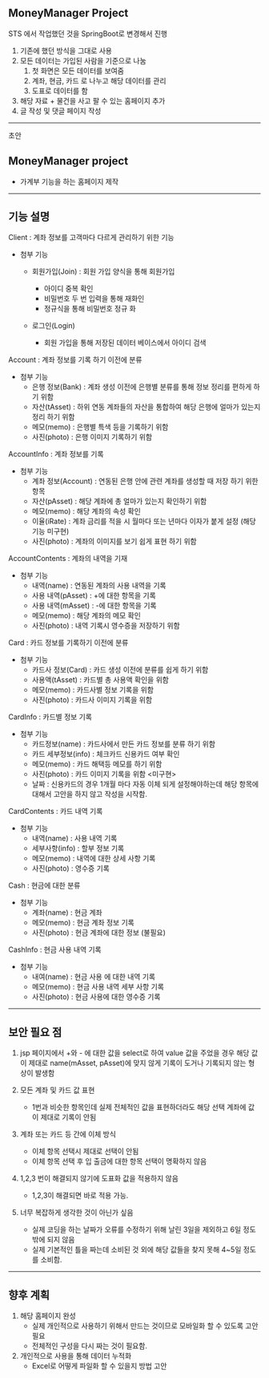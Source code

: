 ## MoneyManager Project

STS 에서 작업했던 것을 SpringBoot로 변경해서 진행

1. 기존에 했던 방식을 그대로 사용
2. 모든 데이터는 가입된 사람을 기준으로 나눔
   1. 첫 화면은 모든 데이터를 보여줌
   2. 계좌, 현금, 카드 로 나누고 해당 데이터를 관리
   3. 도표로 데이터를 함
3. 해당 자료 + 물건을 사고 팔 수 있는 홈페이지 추가
4. 글 작성 및 댓글 페이지 작성

------
초안

## MoneyManager project
- 가계부 기능을 하는 홈페이지 제작

----
## 기능 설명

Client : 계좌 정보를 고객마다 다르게 관리하기 위한 기능
- 첨부 기능
   - 회원가입(Join) : 회원 가입 양식을 통해 회원가입
      - 아이디 중복 확인
      - 비밀번호 두 번 입력을 통해 재화인
      - 정규식을 통해 비밀번호 정규 화

   - 로그인(Login)
      - 회원 가입을 통해 저장된 데이터 베이스에서 아이디 검색


Account : 계좌 정보를 기록 하기 이전에 분류
- 첨부 기능
   - 은행 정보(Bank) : 계좌 생성 이전에 은행별 분류를 통해 정보 정리를 편하게 하기 위함
   - 자산(tAsset) : 하위 연동 계좌들의 자산을 통합하여 해당 은행에 얼마가 있는지 정리 하기 위함
   - 메모(memo) : 은행별 특색 등을 기록하기 위함
   - 사진(photo) : 은행 이미지 기록하기 위함

AccountInfo : 계좌 정보를 기록
- 첨부 기능
   - 계좌 정보(Account) : 연동된 은행 안에 관련 계좌를 생성할 때 저장 하기 위한 항목
   - 자산(pAsset) : 해당 계좌에 총 얼마가 있는지 확인하기 위함
   - 메모(memo) : 해당 계좌의 속성 확인
   - 이율(iRate) : 계좌 금리를 적을 시 월마다 또는 년마다 이자가 붙게 설정 (해당 기능 미구현)
   - 사진(photo) : 계좌의 이미지를 보기 쉽게 표현 하기 위함

AccountContents : 계좌의 내역을 기재
- 첨부 기능
   - 내역(name) : 연동된 계좌의 사용 내역을 기록
   - 사용 내역(pAsset) : +에 대한 항목을 기록
   - 사용 내역(mAsset) : -에 대한 항목을 기록
   - 메모(memo) : 해당 계좌의 메모 확인
   - 사진(photo) : 내역 기록시 영수증을 저장하기 위함

Card : 카드 정보를 기록하기 이전에 분류
- 첨부 기능
   - 카드사 정보(Card) : 카드 생성 이전에 분류를 쉽게 하기 위함
   - 사용액(tAsset) : 카드별 총 사용액 확인을 위함
   - 메모(memo) : 카드사별 정보 기록을 위함
   - 사진(photo) : 카드사 이미지 기록을 위함

CardInfo : 카드별 정보 기록
- 첨부 기능
   - 카드정보(name) : 카드사에서 만든 카드 정보를 분류 하기 위함
   - 카드 세부정보(info) : 체크카드 신용카드 여부 확인
   - 메모(memo) : 카드 해택등 메모를 하기 위함
   - 사진(photo) : 카드 이미지 기록을 위함
     <미구현>
   - 날짜 : 신용카드의 경우 1개월 마다 자동 이체 되게 설정해야하는데 해당 항목에 대해서 고안을 하지 않고 작성을 시작함.

CardContents : 카드 내역 기록
- 첨부 기능
   - 내역(name) : 사용 내역 기록
   - 세부사항(info) : 할부 정보 기록
   - 메모(memo) : 내역에 대한 상세 사항 기록
   - 사진(photo) : 영수증 기록

Cash : 현금에 대한 분류
- 첨부 기능
   - 계좌(name) : 현금 계좌
   - 메모(memo) : 현금 계좌 정보 기록
   - 사진(photo) : 현금 계좌에 대한 정보 (불필요)

CashInfo : 현금 사용 내역 기록
- 첨부 기능
   - 내여(name) : 현금 사용 에 대한 내역 기록
   - 메모(memo) : 현금 사용 내역 세부 사항 기록
   - 사진(photo) : 현금 사용에 대한 영수증 기록

----
## 보안 필요 점
1. jsp 페이지에서 +와 - 에 대한 값을 select로 하여 value 값을 주었을 경우 해당 값이 제대로 name(mAsset, pAsset)에 맞지 않게 기록이 도거나 기록되지 않는 형상이 발생함

2. 모든 계좌 및 카드 값 표현
   - 1번과 비슷한 항목인데 실제 전체적인 값을 표현하더라도 해당 선택 계좌에 값이 제대로 기록이 안됨

3. 계좌 또는 카드 등 간에 이체 방식
   - 이체 항목 선택시 제대로 선택이 안됨
   - 이체 항목 선택 후 입 출금에 대한 항목 선택이 명확하지 않음

4. 1,2,3 번이 해결되지 않기에 도표화 값을 적용하지 않음
   - 1,2,3이 해결되면 바로 적용 가능.

5. 너무 복잡하게 생각한 것이 아닌가 싶음
   - 실제 코딩을 하는 날짜가 오류를 수정하기 위해 날린 3일을 제외하고 6일 정도밖에 되지 않음
   - 실제 기본적인 틀을 짜는데 소비된 것 외에 해당 값들을 찾지 못해 4~5일 정도를 소비함.

----
## 향후 계획
1. 해당 홈페이지 완성
   - 실제 개인적으로 사용하기 위해서 만드는 것이므로 모바일화 할 수 있도록 고안 필요
   - 전체적인 구성을 다시 짜는 것이 필요함.
2. 개인적으로 사용을 통해 데이터 누적화
   - Excel로 어떻게 파일화 할 수 있을지 방법 고안